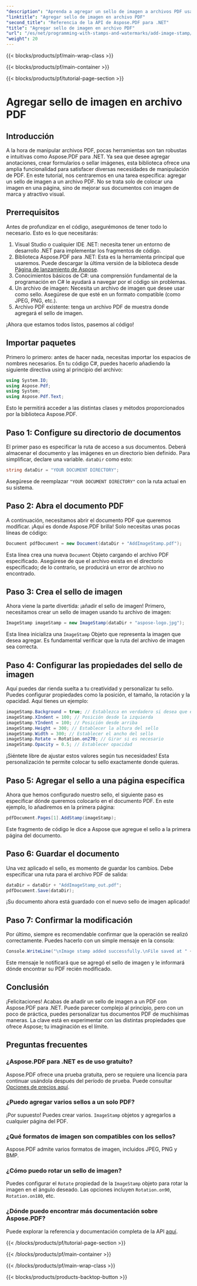 ```yaml
---
"description": "Aprenda a agregar un sello de imagen a archivos PDF usando Aspose.PDF para .NET con guía paso a paso y código de ejemplo."
"linktitle": "Agregar sello de imagen en archivo PDF"
"second_title": "Referencia de la API de Aspose.PDF para .NET"
"title": "Agregar sello de imagen en archivo PDF"
"url": "/es/net/programming-with-stamps-and-watermarks/add-image-stamp/"
"weight": 20
---
```


{{< blocks/products/pf/main-wrap-class >}}

{{< blocks/products/pf/main-container >}}

{{< blocks/products/pf/tutorial-page-section >}}

# Agregar sello de imagen en archivo PDF

## Introducción

A la hora de manipular archivos PDF, pocas herramientas son tan robustas e intuitivas como Aspose.PDF para .NET. Ya sea que desee agregar anotaciones, crear formularios o sellar imágenes, esta biblioteca ofrece una amplia funcionalidad para satisfacer diversas necesidades de manipulación de PDF. En este tutorial, nos centraremos en una tarea específica: agregar un sello de imagen a un archivo PDF. No se trata solo de colocar una imagen en una página, sino de mejorar sus documentos con imagen de marca y atractivo visual.

## Prerrequisitos

Antes de profundizar en el código, asegurémonos de tener todo lo necesario. Esto es lo que necesitarás:

1. Visual Studio o cualquier IDE .NET: necesita tener un entorno de desarrollo .NET para implementar los fragmentos de código.
2. Biblioteca Aspose.PDF para .NET: Esta es la herramienta principal que usaremos. Puede descargar la última versión de la biblioteca desde [Página de lanzamiento de Aspose](https://releases.aspose.com/pdf/net/).
3. Conocimientos básicos de C#: una comprensión fundamental de la programación en C# le ayudará a navegar por el código sin problemas.
4. Un archivo de imagen: Necesita un archivo de imagen que desee usar como sello. Asegúrese de que esté en un formato compatible (como JPEG, PNG, etc.).
5. Archivo PDF existente: tenga un archivo PDF de muestra donde agregará el sello de imagen.

¡Ahora que estamos todos listos, pasemos al código!

## Importar paquetes

Primero lo primero: antes de hacer nada, necesitas importar los espacios de nombres necesarios. En tu código C#, puedes hacerlo añadiendo la siguiente directiva using al principio del archivo:

```csharp
using System.IO;
using Aspose.Pdf;
using System;
using Aspose.Pdf.Text;
```

Esto le permitirá acceder a las distintas clases y métodos proporcionados por la biblioteca Aspose.PDF.

## Paso 1: Configure su directorio de documentos

El primer paso es especificar la ruta de acceso a sus documentos. Deberá almacenar el documento y las imágenes en un directorio bien definido. Para simplificar, declare una variable. `dataDir` como esto:

```csharp
string dataDir = "YOUR DOCUMENT DIRECTORY";
```

Asegúrese de reemplazar `"YOUR DOCUMENT DIRECTORY"` con la ruta actual en su sistema.

## Paso 2: Abra el documento PDF

A continuación, necesitamos abrir el documento PDF que queremos modificar. ¡Aquí es donde Aspose.PDF brilla! Solo necesitas unas pocas líneas de código:

```csharp
Document pdfDocument = new Document(dataDir + "AddImageStamp.pdf");
```

Esta línea crea una nueva `Document` Objeto cargando el archivo PDF especificado. Asegúrese de que el archivo exista en el directorio especificado; de lo contrario, se producirá un error de archivo no encontrado.

## Paso 3: Crea el sello de imagen

Ahora viene la parte divertida: ¡añadir el sello de imagen! Primero, necesitamos crear un sello de imagen usando tu archivo de imagen:

```csharp
ImageStamp imageStamp = new ImageStamp(dataDir + "aspose-logo.jpg");
```

Esta línea inicializa una `ImageStamp` Objeto que representa la imagen que desea agregar. Es fundamental verificar que la ruta del archivo de imagen sea correcta.

## Paso 4: Configurar las propiedades del sello de imagen

Aquí puedes dar rienda suelta a tu creatividad y personalizar tu sello. Puedes configurar propiedades como la posición, el tamaño, la rotación y la opacidad. Aquí tienes un ejemplo:

```csharp
imageStamp.Background = true; // Establezca en verdadero si desea que el sello esté en el fondo
imageStamp.XIndent = 100; // Posición desde la izquierda
imageStamp.YIndent = 100; // Posición desde arriba
imageStamp.Height = 300; // Establecer la altura del sello
imageStamp.Width = 300; // Establecer el ancho del sello
imageStamp.Rotate = Rotation.on270; // Girar si es necesario
imageStamp.Opacity = 0.5; // Establecer opacidad
```

¡Siéntete libre de ajustar estos valores según tus necesidades! Esta personalización te permite colocar tu sello exactamente donde quieras.

## Paso 5: Agregar el sello a una página específica

Ahora que hemos configurado nuestro sello, el siguiente paso es especificar dónde queremos colocarlo en el documento PDF. En este ejemplo, lo añadiremos en la primera página:

```csharp
pdfDocument.Pages[1].AddStamp(imageStamp);
```

Este fragmento de código le dice a Aspose que agregue el sello a la primera página del documento.

## Paso 6: Guardar el documento

Una vez aplicado el sello, es momento de guardar los cambios. Debe especificar una ruta para el archivo PDF de salida:

```csharp
dataDir = dataDir + "AddImageStamp_out.pdf";
pdfDocument.Save(dataDir);
```

¡Su documento ahora está guardado con el nuevo sello de imagen aplicado!

## Paso 7: Confirmar la modificación

Por último, siempre es recomendable confirmar que la operación se realizó correctamente. Puedes hacerlo con un simple mensaje en la consola:

```csharp
Console.WriteLine("\nImage stamp added successfully.\nFile saved at " + dataDir);
```

Este mensaje le notificará que se agregó el sello de imagen y le informará dónde encontrar su PDF recién modificado.

## Conclusión

¡Felicitaciones! Acabas de añadir un sello de imagen a un PDF con Aspose.PDF para .NET. Puede parecer complejo al principio, pero con un poco de práctica, puedes personalizar tus documentos PDF de muchísimas maneras. La clave está en experimentar con las distintas propiedades que ofrece Aspose; tu imaginación es el límite.

## Preguntas frecuentes

### ¿Aspose.PDF para .NET es de uso gratuito?  
Aspose.PDF ofrece una prueba gratuita, pero se requiere una licencia para continuar usándola después del período de prueba. Puede consultar [Opciones de precios aquí](https://purchase.aspose.com/buy).

### ¿Puedo agregar varios sellos a un solo PDF?  
¡Por supuesto! Puedes crear varios. `ImageStamp` objetos y agregarlos a cualquier página del PDF.

### ¿Qué formatos de imagen son compatibles con los sellos?  
Aspose.PDF admite varios formatos de imagen, incluidos JPEG, PNG y BMP.

### ¿Cómo puedo rotar un sello de imagen?  
Puedes configurar el `Rotate` propiedad de la `ImageStamp` objeto para rotar la imagen en el ángulo deseado. Las opciones incluyen `Rotation.on90`, `Rotation.on180`, etc.

### ¿Dónde puedo encontrar más documentación sobre Aspose.PDF?  
Puede explorar la referencia y documentación completa de la API [aquí](https://reference.aspose.com/pdf/net/).

{{< /blocks/products/pf/tutorial-page-section >}}

{{< /blocks/products/pf/main-container >}}

{{< /blocks/products/pf/main-wrap-class >}}

{{< blocks/products/products-backtop-button >}}